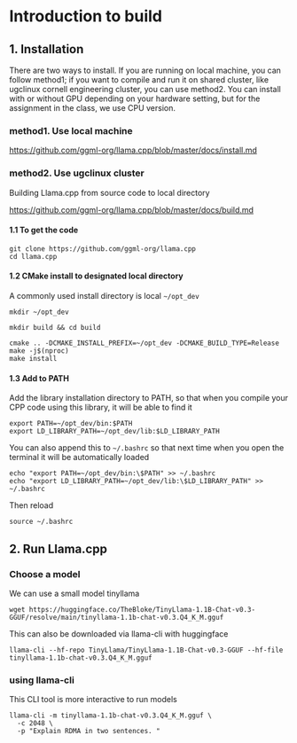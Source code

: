 # Introduction to build

## 1. Installation

There are two ways to install. If you are running on local machine, you can follow method1; if you want to compile and run it on shared cluster, like ugclinux cornell engineering cluster, you can use method2. You can install with or without GPU depending on your hardware setting, but for the assignment in the class, we use CPU version.

### method1. Use local machine
https://github.com/ggml-org/llama.cpp/blob/master/docs/install.md 

### method2. Use ugclinux cluster

Building Llama.cpp from source code to local directory

https://github.com/ggml-org/llama.cpp/blob/master/docs/build.md 


#### 1.1 To get the code

```
git clone https://github.com/ggml-org/llama.cpp
cd llama.cpp
```

#### 1.2 CMake install to designated local directory

A commonly used install directory is local ```~/opt_dev```

```
mkdir ~/opt_dev

mkdir build && cd build

cmake .. -DCMAKE_INSTALL_PREFIX=~/opt_dev -DCMAKE_BUILD_TYPE=Release
make -j$(nproc)
make install
```

#### 1.3 Add to PATH

Add the library installation directory to PATH, so that when you compile your CPP code using this library, it will be able to find it

```
export PATH=~/opt_dev/bin:$PATH
export LD_LIBRARY_PATH=~/opt_dev/lib:$LD_LIBRARY_PATH
```

You can also append this to ```~/.bashrc``` so that next time when you open the terminal it will be automatically loaded

```
echo "export PATH=~/opt_dev/bin:\$PATH" >> ~/.bashrc
echo "export LD_LIBRARY_PATH=~/opt_dev/lib:\$LD_LIBRARY_PATH" >> ~/.bashrc
```

Then reload
```
source ~/.bashrc
```

## 2. Run Llama.cpp

### Choose a model

We can use a small model tinyllama
```
wget https://huggingface.co/TheBloke/TinyLlama-1.1B-Chat-v0.3-GGUF/resolve/main/tinyllama-1.1b-chat-v0.3.Q4_K_M.gguf
```

This can also be downloaded via llama-cli with huggingface
```
llama-cli --hf-repo TinyLlama/TinyLlama-1.1B-Chat-v0.3-GGUF --hf-file tinyllama-1.1b-chat-v0.3.Q4_K_M.gguf
```

### using llama-cli
This CLI tool is more interactive to run models

```
llama-cli -m tinyllama-1.1b-chat-v0.3.Q4_K_M.gguf \
  -c 2048 \
  -p "Explain RDMA in two sentences. "
```

